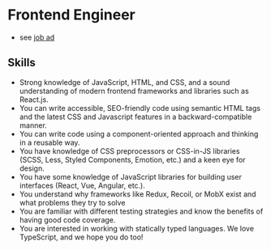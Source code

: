 # Frontend Engineer

- see [job ad](https://berlinstartupjobs.com/engineering/frontend-engineer-feather/)

## Skills

- Strong knowledge of JavaScript, HTML, and CSS, and a sound understanding of modern frontend frameworks and libraries such as React.js.
- You can write accessible, SEO-friendly code using semantic HTML tags and the latest CSS and Javascript features in a backward-compatible manner.
- You can write code using a component-oriented approach and thinking in a reusable way.
- You have knowledge of CSS preprocessors or CSS-in-JS libraries (SCSS, Less, Styled Components, Emotion, etc.) and a keen eye for design.
- You have some knowledge of JavaScript libraries for building user interfaces (React, Vue, Angular, etc.).
- You understand why frameworks like Redux, Recoil, or MobX exist and what problems they try to solve
- You are familiar with different testing strategies and know the benefits of having good code coverage.
- You are interested in working with statically typed languages. We love TypeScript, and we hope you do too!